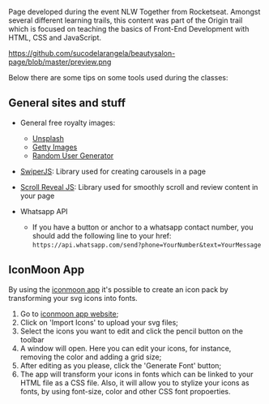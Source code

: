 Page developed during the event NLW Together from Rocketseat. Amongst several different learning trails, this content was part of the Origin trail which is focused on teaching the basics of Front-End Development with HTML, CSS and JavaScript.

https://github.com/sucodelarangela/beautysalon-page/blob/master/preview.png

Below there are some tips on some tools used during the classes:

## General sites and stuff

- General free royalty images:

  - [Unsplash](https://unsplash.com/)
  - [Getty Images](https://www.gettyimages.com.br/)
  - [Random User Generator](https://randomuser.me/)

- [SwiperJS](https://swiperjs.com/): Library used for creating carousels in a page

- [Scroll Reveal JS](https://scrollrevealjs.org/): Library used for smoothly scroll and review content in your page

- Whatsapp API
  - If you have a button or anchor to a whatsapp contact number, you should add the following line to your href: `https://api.whatsapp.com/send?phone=YourNumber&text=YourMessage`

## IconMoon App

By using the [iconmoon app](https://icomoon.io/app) it's possible to create an icon pack by transforming your svg icons into fonts.

1. Go to [iconmoon app website](https://icomoon.io/app);
2. Click on 'Import Icons' to upload your svg files;
3. Select the icons you want to edit and click the pencil button on the toolbar
4. A window will open. Here you can edit your icons, for instance, removing the color and adding a grid size;
5. After editing as you please, click the 'Generate Font' button;
6. The app will transform your icons in fonts which can be linked to your HTML file as a CSS file. Also, it will allow you to stylize your icons as fonts, by using font-size, color and other CSS font propoerties.

